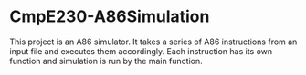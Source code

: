 # CmpE230-A86Simulation

This project is an A86 simulator. It takes a series of A86 instructions from an input file and executes them accordingly. Each instruction has its own function and simulation is run by the main function.
